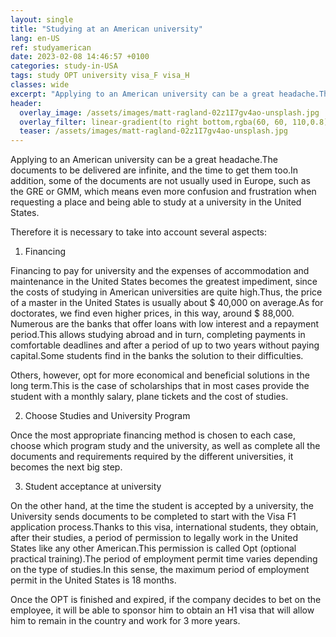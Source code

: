 ```yaml
---
layout: single
title: "Studying at an American university"
lang: en-US
ref: studyamerican
date: 2023-02-08 14:46:57 +0100
categories: study-in-USA
tags: study OPT university visa_F visa_H
classes: wide
excerpt: "Applying to an American university can be a great headache.The documents to be delivered are infinite, and the time to get them too."
header:
  overlay_image: /assets/images/matt-ragland-02z1I7gv4ao-unsplash.jpg
  overlay_filter: linear-gradient(to right bottom,rgba(60, 60, 110,0.8), rgba(178, 34, 52, 0.5))
  teaser: /assets/images/matt-ragland-02z1I7gv4ao-unsplash.jpg
---
```


Applying to an American university can be a great headache.The documents to be delivered are infinite, and the time to get them too.In addition, some of the documents are not usually used in Europe, such as the GRE or GMM, which means even more confusion and frustration when requesting a place and being able to study at a university in the United States.

Therefore it is necessary to take into account several aspects:

1. Financing

Financing to pay for university and the expenses of accommodation and maintenance in the United States becomes the greatest impediment, since the costs of studying in American universities are quite high.Thus, the price of a master in the United States is usually about $ 40,000 on average.As for doctorates, we find even higher prices, in this way, around $ 88,000.
Numerous are the banks that offer loans with low interest and a repayment period.This allows studying abroad and in turn, completing payments in comfortable deadlines and after a period of up to two years without paying capital.Some students find in the banks the solution to their difficulties.

Others, however, opt for more economical and beneficial solutions in the long term.This is the case of scholarships that in most cases provide the student with a monthly salary, plane tickets and the cost of studies.

2. Choose Studies and University Program

Once the most appropriate financing method is chosen to each case, choose which program study and the university, as well as complete all the documents and requirements required by the different universities, it becomes the next big step.

3. Student acceptance at university

On the other hand, at the time the student is accepted by a university, the University sends documents to be completed to start with the Visa F1 application process.Thanks to this visa, international students, they obtain, after their studies, a period of permission to legally work in the United States like any other American.This permission is called Opt (optional practical training).The period of employment permit time varies depending on the type of studies.In this sense, the maximum period of employment permit in the United States is 18 months.

Once the OPT is finished and expired, if the company decides to bet on the employee, it will be able to sponsor him to obtain an H1 visa that will allow him to remain in the country and work for 3 more years.
